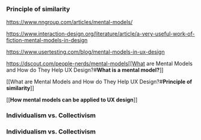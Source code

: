 ### **Principle of similarity**

<!--section: 1-->
https://www.nngroup.com/articles/mental-models/

https://www.interaction-design.org/literature/article/a-very-useful-work-of-fiction-mental-models-in-design 

https://www.usertesting.com/blog/mental-models-in-ux-design

https://dscout.com/people-nerds/mental-models[[What are Mental Models and How do They Help UX Design?#**What is a mental model?**]]


[[What are Mental Models and How do They Help UX Design?#**Principle of similarity**]]


[[**How mental models can be applied to UX design**]]

### **Individualism vs. Collectivism**

### **Individualism vs. Collectivism**





